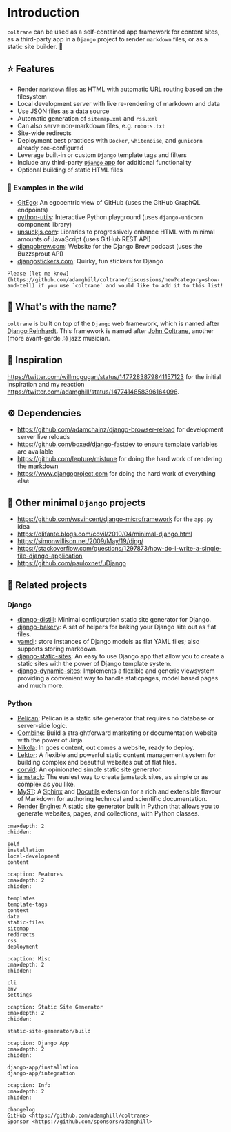 # Introduction

`coltrane` can be used as a self-contained app framework for content sites, as a third-party app in a `Django` project to render `markdown` files, or as a static site builder. 🎵

## ⭐ Features

- Render `markdown` files as HTML with automatic URL routing based on the filesystem
- Local development server with live re-rendering of markdown and data
- Use JSON files as a data source
- Automatic generation of `sitemap.xml` and `rss.xml`
- Can also serve non-markdown files, e.g. `robots.txt`
- Site-wide redirects
- Deployment best practices with `Docker`, `whitenoise`, and `gunicorn` already pre-configured
- Leverage built-in or custom `Django` template tags and filters
- Include any third-party [`Django` app](https://djangopackages.org) for additional functionality
- Optional building of static HTML files

### 👀 Examples in the wild

- [GitEgo](https://adamghill.com/gitego): An egocentric view of GitHub (uses the GitHub GraphQL endpoints)
- [python-utils](https://adamghill.com/python-utils): Interactive Python playground (uses `django-unicorn` component library)
- [unsuckjs.com](https://unsuckjs.com): Libraries to progressively enhance HTML with minimal amounts of JavaScript (uses GitHub REST API)
- [djangobrew.com](https://djangobrew.com): Website for the Django Brew podcast (uses the Buzzsprout API)
- [djangostickers.com](https://djangostickers.com): Quirky, fun stickers for Django

```{note}
Please [let me know](https://github.com/adamghill/coltrane/discussions/new?category=show-and-tell) if you use `coltrane` and would like to add it to this list!
```

## 🎵 What's with the name?

`coltrane` is built on top of the `Django` web framework, which is named after [Django Reinhardt](https://en.wikipedia.org/wiki/Django_Reinhardt). This framework is named after [John Coltrane](https://en.wikipedia.org/wiki/John_Coltrane), another (more avant-garde 🎶) jazz musician.

## 🙏 Inspiration

https://twitter.com/willmcgugan/status/1477283879841157123 for the initial inspiration and my reaction https://twitter.com/adamghill/status/1477414858396164096.

## ⚙️ Dependencies

- https://github.com/adamchainz/django-browser-reload for development server live reloads
- https://github.com/boxed/django-fastdev to ensure template variables are available
- https://github.com/lepture/mistune for doing the hard work of rendering the markdown
- https://www.djangoproject.com for doing the hard work of everything else

## 🎉 Other minimal `Django` projects

- https://github.com/wsvincent/django-microframework for the `app.py` idea
- https://olifante.blogs.com/covil/2010/04/minimal-django.html
- https://simonwillison.net/2009/May/19/djng/
- https://stackoverflow.com/questions/1297873/how-do-i-write-a-single-file-django-application
- https://github.com/pauloxnet/uDjango

## 🧠 Related projects

### Django

- [django-distill](https://github.com/meeb/django-distill): Minimal configuration static site generator for Django.
- [django-bakery](https://palewi.re/docs/django-bakery/index.html): A set of helpers for baking your Django site out as flat files.
- [yamdl](https://github.com/andrewgodwin/yamdl): store instances of Django models as flat YAML files; also supports storing markdown.
- [django-static-sites](https://django-static-sites.readthedocs.io/en/latest/README/): An easy to use Django app that allow you to create a static sites with the power of Django template system.
- [django-dynamic-sites](https://django-dynamic-sites.readthedocs.io/en/latest/readme.html): Implements a flexible and generic viewsystem providing a convenient way to handle staticpages, model based pages and much more.

### Python

- [Pelican](https://getpelican.com/): Pelican is a static site generator that requires no database or server-side logic.
- [Combine](https://combine.dropseed.dev/): Build a straightforward marketing or documentation website with the power of Jinja.
- [Nikola](https://getnikola.com/): In goes content, out comes a website, ready to deploy.
- [Lektor](https://www.getlektor.com/): A flexible and powerful static content management system for building complex and beautiful websites out of flat files.
- [corvid](https://github.com/di/corvid): An opinionated simple static site generator.
- [jamstack](https://github.com/Abdur-RahmaanJ/jamstack): The easiest way to create jamstack sites, as simple or as complex as you like.
- [MyST](https://myst-parser.readthedocs.io/en/latest/index.html): A [Sphinx](https://www.sphinx-doc.org/) and [Docutils](https://docutils.sourceforge.io) extension for a rich and extensible flavour of Markdown for authoring technical and scientific documentation.
- [Render Engine](https://render-engine.readthedocs.io/): A static site generator built in Python that allows you to generate websites, pages, and collections, with Python classes.

```{toctree}
:maxdepth: 2
:hidden:

self
installation
local-development
content
```

```{toctree}
:caption: Features
:maxdepth: 2
:hidden:

templates
template-tags
context
data
static-files
sitemap
redirects
rss
deployment
```

```{toctree}
:caption: Misc
:maxdepth: 2
:hidden:

cli
env
settings
```

```{toctree}
:caption: Static Site Generator
:maxdepth: 2
:hidden:

static-site-generator/build
```

```{toctree}
:caption: Django App
:maxdepth: 2
:hidden:

django-app/installation
django-app/integration
```

```{toctree}
:caption: Info
:maxdepth: 2
:hidden:

changelog
GitHub <https://github.com/adamghill/coltrane>
Sponsor <https://github.com/sponsors/adamghill>
```

